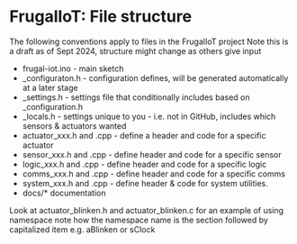 # FrugalIoT: File structure

The following conventions apply to files in the FrugalIoT project
Note this is a draft as of Sept 2024, structure might change as others give input

* frugal-iot.ino  - main sketch
* _configuraton.h	- configuration defines, will be generated automatically at a later stage
* _settings.h		- settings file that conditionally includes based on _configuration.h
* _locals.h 		- settings unique to you - i.e. not in GitHub, includes which sensors & actuators wanted
* actuator_xxx.h and .cpp	- define a header and code for a specific actuator
* sensor_xxx.h and .cpp	- define header and code for a specific sensor
* logic_xxx.h and .cpp	- define header and code for a specific logic
* comms_xxx.h and .cpp	- define header and code for a specific comms
* system_xxx.h and .cpp - define header & code for system utilities. 
* docs/* documentation 

Look at actuator_blinken.h and actuator_blinken.c for an example of using namespace note how the namespace name is the section followed by capitalized item e.g. aBlinken or sClock

